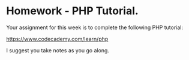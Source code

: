 # Homework - PHP Tutorial.
Your assignment for this week is to complete the following PHP tutorial:

https://www.codecademy.com/learn/php

I suggest you take notes as you go along.